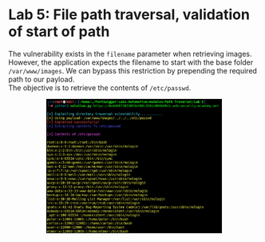 # Lab 5: File path traversal, validation of start of path

The vulnerability exists in the `filename` parameter when retrieving images. However, the application expects the filename to start with the base folder `/var/www/images`. We can bypass this restriction by prepending the required path to our payload.\
The objective is to retrieve the contents of `/etc/passwd`.

<p align="center"><img src="./../../../images/lab5.png" alt="Lab 5" width="70%" height="70%"></p>